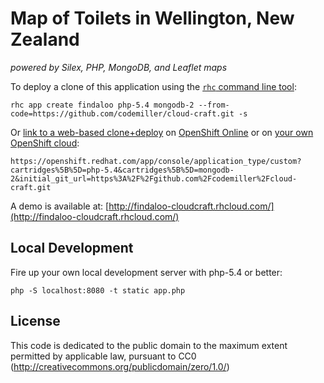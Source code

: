 # Map of Toilets in Wellington, New Zealand 
*powered by Silex, PHP, MongoDB, and Leaflet maps*

To deploy a clone of this application using the [`rhc` command line tool](http://rubygems.org/gems/rhc):

    rhc app create findaloo php-5.4 mongodb-2 --from-code=https://github.com/codemiller/cloud-craft.git -s
    
Or [link to a web-based clone+deploy](https://openshift.redhat.com/app/console/application_type/custom?cartridges%5B%5D=php-5.4&cartridges%5B%5D=mongodb-2&initial_git_url=https%3A%2F%2Fgithub.com%2Fcodemiller%2Fcloud-craft.git) on [OpenShift Online](http://OpenShift.com) or on [your own OpenShift cloud](http://openshift.github.io): 

    https://openshift.redhat.com/app/console/application_type/custom?cartridges%5B%5D=php-5.4&cartridges%5B%5D=mongodb-2&initial_git_url=https%3A%2F%2Fgithub.com%2Fcodemiller%2Fcloud-craft.git

A demo is available at: [http://findaloo-cloudcraft.rhcloud.com/](http://findaloo-cloudcraft.rhcloud.com/)

## Local Development

Fire up your own local development server with php-5.4 or better:

    php -S localhost:8080 -t static app.php 

## License
This code is dedicated to the public domain to the maximum extent permitted by applicable law, pursuant to CC0 (http://creativecommons.org/publicdomain/zero/1.0/)
